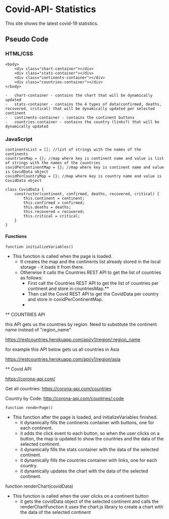 # Covid-API- Statistics

This site shows the latest covid-19 statistics.

## Pseudo Code

  ### HTML/CSS

```
<body>
    <div class="chart-container"></div>
    <div class="stats-container"></div>
    <div class="continents-container"></div>
    <div class="countries-container"></div>
</body>
```

    -   chart-container - contains the chart that will be dynamically updated
    -   stats-container - contains the 4 types of data(confirmed, deaths, recovered, critical) that will be dynamically updated per selected continent
    -   continents-container - contains the continent buttons
    -   countries-container - contains the country (links?) that will be dynamically updated

### JavaScript

```
continentsList = []; //list of strings with the names of the continents
countriesMap = {}; //map where key is continent name and value is list of strings with the names of the countries
covidPerContinentMap = {}; //map where key is continent name and value is CovidData object
covidPerCountryMap = {}; //map where key is country name and value is CovidData object

class CovidData {
    constructor(continent, confirmed, deaths, recovered, critical) {
        this.continent = continent;
        this.confirmed = confirmed;
        this.deaths = deaths;
        this.recovered = recovered;
        this.critical = critical;
    }
}
```

#### Functions

```
function initializeVariables()
```

-   This function is called when the page is loaded.
    -   It creates the map and the continents list already stored in the local storage - it loads it from there.
    -   Otherwise it calls the Countries REST API to get the list of countries as follows:
        -   First call the Countries REST API to get the list of countries per continent and store in countriesMap.**
        -   Then call the Covid REST API to get the CovidData per country and store in covidPerContinentMap.
        - 
**  COUNTRIES API

this API gets us the countries by region. Need to substitute the continent name instead of "region_name"


https://restcountries.herokuapp.com/api/v1/region/:region_name

for example this API below gets us all countries in Asia

https://restcountries.herokuapp.com/api/v1/region/asia

** Covid API

 https://corona-api.com/
 
Get all countries:
 https://corona-api.com/countries
 
Country by Code:
http://corona-api.com/countries/:code
```
function renderPage()
```

-   This function after the page is loaded, and initializeVariables finished.
    -   it dynamically fills the continents container with buttons, one for each continent.
    -   it adds the click event to each button, so when the user clicks on a button, the map is updated to show the countries and the data of the selected continent.
    -   it dynamically fills the stats container with the data of the selected continent.
    -   it dynamically fills the countries container with links, one for each country.
    -   it dynamically updates the chart with the data of the selected continent.

function renderChart(covidData)

- This function is called when the user clicks on a continent button
    - it gets the covidData object of the selected continent and calls the renderChartFunction
    it uses the chart.js library to create a chart with the data of the selected continent